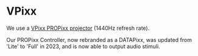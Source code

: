 # VPixx

We use a [VPixx PROPixx projector](https://vpixx.com/products/propixx/) (1440Hz refresh rate).

Our PROPixx Controller, now rebranded as a DATAPixx, was updated from 'Lite' to 'Full' in 2023, and is now able to output audio stimuli.
